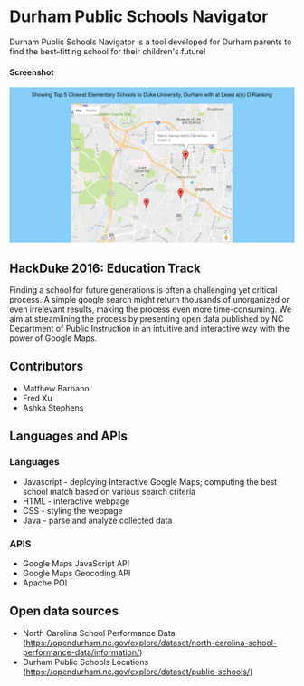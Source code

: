 Durham Public Schools Navigator
======
Durham Public Schools Navigator is a tool developed for Durham parents to find the best-fitting school for their children's future!

#### Screenshot
![Screenshot](https://github.com/fairbet/Durham-Public-Schools-Navigator/blob/master/HackDukeScreenshot2.PNG "Screen shot")

## HackDuke 2016: Education Track
Finding a school for future generations is often a challenging yet critical process. A simple google search might return thousands of  unorganized or even irrelevant results, making the process even more time-consuming. We aim at streamlining the process by presenting open data published by NC Department of Public Instruction in an intuitive and interactive way with the power of Google Maps.

## Contributors
* Matthew Barbano
* Fred Xu
* Ashka Stephens

## Languages and APIs
### Languages
* Javascript - deploying Interactive Google Maps; computing the best school match based on various search criteria
* HTML - interactive webpage
* CSS - styling the webpage
* Java - parse and analyze collected data
### APIS
* Google Maps JavaScript API
* Google Maps Geocoding API
* Apache POI

## Open data sources
* North Carolina School Performance Data (https://opendurham.nc.gov/explore/dataset/north-carolina-school-performance-data/information/)
* Durham Public Schools Locations (https://opendurham.nc.gov/explore/dataset/public-schools/)




